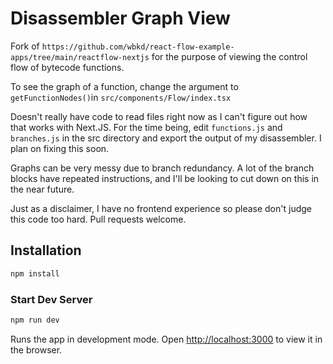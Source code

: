 # Disassembler Graph View

Fork of `https://github.com/wbkd/react-flow-example-apps/tree/main/reactflow-nextjs` for the purpose of viewing the control flow of bytecode functions.

To see the graph of a function, change the argument to `getFunctionNodes()`in `src/components/Flow/index.tsx`

Doesn't really have code to read files right now as I can't figure out how that works with Next.JS. For the time being, edit `functions.js` and `branches.js` in the src directory and export the output of my disassembler. I plan on fixing this soon.

Graphs can be very messy due to branch redundancy. A lot of the branch blocks have repeated instructions, and I'll be looking to cut down on this in the near future.

Just as a disclaimer, I have no frontend experience so please don't judge this code too hard. Pull requests welcome.

## Installation

```sh
npm install
```

### Start Dev Server

```sh
npm run dev
```

Runs the app in development mode. Open [http://localhost:3000](http://localhost:3000) to view it in the browser.
